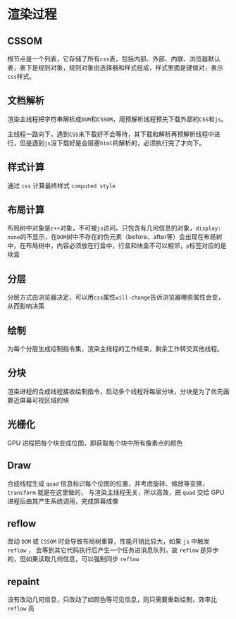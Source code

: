 # 渲染过程

## CSSOM

根节点是一个列表，它存储了所有`css`表，包括内部、外部、内联、浏览器默认表，表下是规则对象，规则对象由选择器和样式组成，样式里面是键值对，表示`css`样式。

## 文档解析

渲染主线程把字符串解析成`DOM`和`CSSOM`，用预解析线程预先下载外部的`CSS`和`js`。

主线程一路向下，遇到`CSS`未下载好不会等待，其下载和解析再预解析线程中进行，但是遇到`js`没下载好是会阻塞`html`的解析的，必须执行完了才向下。

## 样式计算

 通过 `css` 计算最终样式 `computed style`

## 布局计算

布局树中对象是`c++`对象，不可被`js`访问。只包含有几何信息的对象，`display: none`的不显示，在`DOM`树中不存在的伪元素（before、after等）会出现在布局树中，在布局树中，内容必须放在行盒中，行盒和块盒不可以相邻，`p`标签对应的是块盒


## 分层

分层方式由浏览器决定，可以用`css`属性`will-change`告诉浏览器哪些属性会变，从而影响决策


## 绘制

为每个分层生成绘制指令集，渲染主线程的工作结束，剩余工作转交其他线程。


## 分块

渲染进程的合成线程接收绘制指令，启动多个线程将每层分块，分块是为了优先画靠近屏幕可视区域的块


## 光栅化

GPU 进程把每个块变成位图，即获取每个块中所有像素点的颜色


## Draw

合成线程生成 `quad` 信息标识每个位图的位置，并考虑旋转、缩放等变换， `transform` 就是在这里做的， 与渲染主线程无关，所以高效，把 `quad` 交给 GPU 进程后由其产生系统调用，完成屏幕成像



## reflow

改动 `DOM` 或 `CSSOM` 时会导致布局树重算，性能开销比较大，如果 `js` 中触发 `reflow` ， 会等到其它代码执行后产生一个任务进消息队列，故 `reflow` 是异步的，但如果读取几何信息，可以强制同步 `reflow`



## repaint

没有改动几何信息，只改动了如颜色等可见信息，则只需要重新绘制，效率比 `reflow` 高

